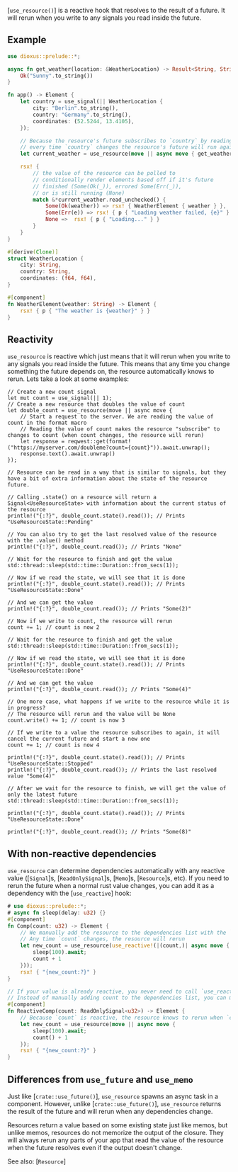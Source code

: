 [`use_resource()`] is a reactive hook that resolves to the result of a future. It will rerun when you write to any signals you read inside the future.

## Example

```rust
use dioxus::prelude::*;

async fn get_weather(location: &WeatherLocation) -> Result<String, String> {
    Ok("Sunny".to_string())
}

fn app() -> Element {
    let country = use_signal(|| WeatherLocation {
        city: "Berlin".to_string(),
        country: "Germany".to_string(),
        coordinates: (52.5244, 13.4105),
    });

    // Because the resource's future subscribes to `country` by reading it (`country.read()`),
    // every time `country` changes the resource's future will run again and thus provide a new value.
    let current_weather = use_resource(move || async move { get_weather(&country()).await });

    rsx! {
        // the value of the resource can be polled to
        // conditionally render elements based off if it's future
        // finished (Some(Ok(_)), errored Some(Err(_)),
        // or is still running (None)
        match &*current_weather.read_unchecked() {
            Some(Ok(weather)) => rsx! { WeatherElement { weather } },
            Some(Err(e)) => rsx! { p { "Loading weather failed, {e}" } },
            None =>  rsx! { p { "Loading..." } }
        }
    }
}

#[derive(Clone)]
struct WeatherLocation {
    city: String,
    country: String,
    coordinates: (f64, f64),
}

#[component]
fn WeatherElement(weather: String) -> Element {
    rsx! { p { "The weather is {weather}" } }
}
```

## Reactivity

`use_resource` is reactive which just means that it will rerun when you write to any signals you read inside the future. This means that any time you change something the future depends on, the resource automatically knows to rerun. Lets take a look at some examples:

```rust, no_run
// Create a new count signal
let mut count = use_signal(|| 1);
// Create a new resource that doubles the value of count
let double_count = use_resource(move || async move {
    // Start a request to the server. We are reading the value of count in the format macro
    // Reading the value of count makes the resource "subscribe" to changes to count (when count changes, the resource will rerun)
    let response = reqwest::get(format!("https://myserver.com/doubleme?count={count}")).await.unwrap();
    response.text().await.unwrap()
});

// Resource can be read in a way that is similar to signals, but they have a bit of extra information about the state of the resource future.

// Calling .state() on a resource will return a Signal<UseResourceState> with information about the current status of the resource
println!("{:?}", double_count.state().read()); // Prints "UseResourceState::Pending"

// You can also try to get the last resolved value of the resource with the .value() method
println!("{:?}", double_count.read()); // Prints "None"

// Wait for the resource to finish and get the value
std::thread::sleep(std::time::Duration::from_secs(1));

// Now if we read the state, we will see that it is done
println!("{:?}", double_count.state().read()); // Prints "UseResourceState::Done"

// And we can get the value
println!("{:?}", double_count.read()); // Prints "Some(2)"

// Now if we write to count, the resource will rerun
count += 1; // count is now 2

// Wait for the resource to finish and get the value
std::thread::sleep(std::time::Duration::from_secs(1));

// Now if we read the state, we will see that it is done
println!("{:?}", double_count.state().read()); // Prints "UseResourceState::Done"

// And we can get the value
println!("{:?}", double_count.read()); // Prints "Some(4)"

// One more case, what happens if we write to the resource while it is in progress?
// The resource will rerun and the value will be None
count.write() += 1; // count is now 3

// If we write to a value the resource subscribes to again, it will cancel the current future and start a new one
count += 1; // count is now 4

println!("{:?}", double_count.state().read()); // Prints "UseResourceState::Stopped"
println!("{:?}", double_count.read()); // Prints the last resolved value "Some(4)"

// After we wait for the resource to finish, we will get the value of only the latest future
std::thread::sleep(std::time::Duration::from_secs(1));

println!("{:?}", double_count.state().read()); // Prints "UseResourceState::Done"

println!("{:?}", double_count.read()); // Prints "Some(8)"
```

## With non-reactive dependencies

`use_resource` can determine dependencies automatically with any reactive value ([`Signal`]s, [`ReadOnlySignal`]s, [`Memo`]s, [`Resource`]s, etc). If you need to rerun the future when a normal rust value changes, you can add it as a dependency with the [`use_reactive`] hook:

```rust
# use dioxus::prelude::*;
# async fn sleep(delay: u32) {}
#[component]
fn Comp(count: u32) -> Element {
    // We manually add the resource to the dependencies list with the `use_reactive` hook
    // Any time `count` changes, the resource will rerun
    let new_count = use_resource(use_reactive!(|(count,)| async move {
        sleep(100).await;
        count + 1
    }));
    rsx! { "{new_count:?}" }
}

// If your value is already reactive, you never need to call `use_reactive` manually
// Instead of manually adding count to the dependencies list, you can make your prop reactive by wrapping it in `ReadOnlySignal`
#[component]
fn ReactiveComp(count: ReadOnlySignal<u32>) -> Element {
    // Because `count` is reactive, the resource knows to rerun when `count` changes automatically
    let new_count = use_resource(move || async move {
        sleep(100).await;
        count() + 1
    });
    rsx! { "{new_count:?}" }
}
```

## Differences from `use_future` and `use_memo`

Just like [`crate::use_future()`], `use_resource` spawns an async task in a component. However, unlike [`crate::use_future()`], `use_resource` returns the result of the future and will rerun when any dependencies change.

Resources return a value based on some existing state just like memos, but unlike memos, resources do not memorize the output of the closure. They will always rerun any parts of your app that read the value of the resource when the future resolves even if the output doesn't change.

See also: [`Resource`]
